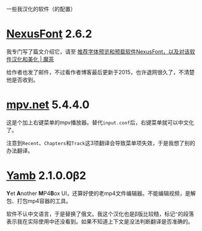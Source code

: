 一些我汉化的软件（的配置）

# [NexusFont](http://www.xiles.net/) 2.6.2
我专门写了篇文介绍它，请至 [推荐字体预览和预载软件NexusFont，以及对该软件汉化和美化 | 魔茶](https://magictea.cc/topic/1253/)

给作者也发了邮件，不过看作者博客最后更新于2015，也许退网很久了，不清楚他是否收到。

# [mpv.net](https://github.com/stax76/mpv.net) 5.4.4.0
这是个加上右键菜单的mpv播放器。替代`input.conf`后，右键菜单就可以中文化了。

注意到`Recent`、`Chapters`和`Track`这3项翻译会导致菜单项失效，于是我想了别的办法翻译。

# [Yamb](http://yamb.unite-video.com/download.html) 2.1.0.0β2
**Y**et **A**nother **M**P4**B**ox UI，还算好使的老mp4文件编辑器。不能编辑视频，是解包、打包mp4容器的工具。

软件不认中文语言，于是替换了俄文。我这个汉化也是β版比较糙，标记`^`的段落表示我在实际使用中还没看到。如果不知道上下文是没法判断翻译是否准确的。
